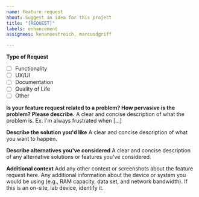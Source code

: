 ```yaml
---
name: Feature request
about: Suggest an idea for this project
title: "[REQUEST]"
labels: enhancement
assignees: kenanoestreich, marcusdgriff

---
```


**Type of Request**
  - [ ] Functionality
  - [ ] UX/UI
  - [ ] Documentation
  - [ ] Quality of Life
  - [ ] Other

**Is your feature request related to a problem? How pervasive is the problem? Please describe.**
A clear and concise description of what the problem is. Ex. I'm always frustrated when [...]

**Describe the solution you'd like**
A clear and concise description of what you want to happen.

**Describe alternatives you've considered**
A clear and concise description of any alternative solutions or features you've considered.

**Additional context**
Add any other context or screenshots about the feature request here. Any additional information about the device or system you would be using (e.g., RAM capacity, data set, and network bandwidth). If this is an on-site, lab device, identify it.
